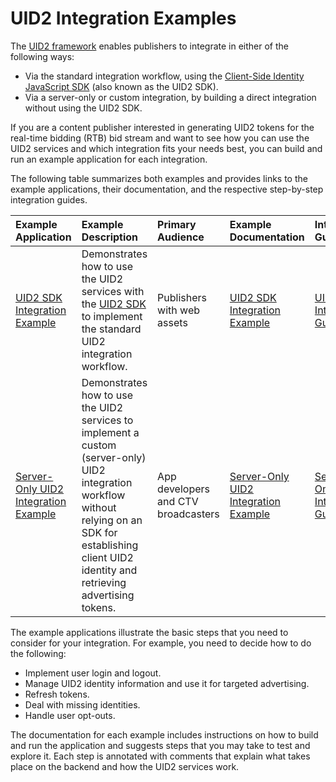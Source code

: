 # UID2 Integration Examples

The [UID2 framework](https://github.com/UnifiedID2/uid2docs/tree/main) enables publishers to integrate in either of the following ways:

- Via the standard integration workflow, using the [Client-Side Identity JavaScript SDK](https://github.com/UnifiedID2/uid2docs/blob/main/api/v2/sdks/client-side-identity.md) (also known as the UID2 SDK).
- Via a server-only or custom integration, by building a direct integration without using the UID2 SDK.

If you are a content publisher interested in generating UID2 tokens for the real-time bidding (RTB) bid stream and want to see how you can use the UID2 services and which integration fits your needs best, you can build and run an example application for each integration.

The following table summarizes both examples and provides links to the example applications, their documentation, and the respective step-by-step integration guides.

| Example Application | Example Description | Primary Audience | Example Documentation| Integration Guide |
| :--- | :--- | :--- | :--- | :--- |
| [UID2 SDK Integration Example](https://example-jssdk-integ.uidapi.com/) | Demonstrates how to use the UID2 services with the [UID2 SDK](https://github.com/UnifiedID2/uid2docs/blob/main/api/v1/sdks/client-side-identity-v1.md) to implement the standard UID2 integration workflow.  | Publishers with web assets | [UID2 SDK Integration Example](./publisher/standard/README.md) | [UID2 SDK Integration Guide](https://github.com/UnifiedID2/uid2docs/blob/main/api/v1/guides/publisher-client-side.md) |
| [Server-Only UID2 Integration Example](https://example-srvonly-integ.uidapi.com/login) |Demonstrates how to use the UID2 services to implement a custom (server-only) UID2 integration workflow without relying on an SDK for establishing client UID2 identity and retrieving advertising tokens.| App developers and CTV broadcasters |  [Server-Only UID2 Integration Example](./publisher/server_only/README.md) | [Server-Only UID2 Integration Guide](https://github.com/UnifiedID2/uid2docs/blob/main/api/v1/guides/custom-publisher-integration.md) |

The example applications illustrate the basic steps that you need to consider for your integration. For example, you need to decide how to do the following:
- Implement user login and logout.
- Manage UID2 identity information and use it for targeted advertising.
- Refresh tokens.
- Deal with missing identities.
- Handle user opt-outs.

The documentation for each example includes instructions on how to build and run the application and suggests steps that you may take to test and explore it. Each step is annotated with comments that explain what takes place on the backend and how the UID2 services work.
